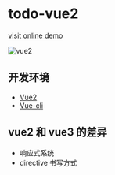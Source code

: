 # todo-vue2

[visit online demo](https://todo-vue2-gamma.vercel.app/)

![vue2](/vue2.png)

## 开发环境

- [Vue2](https://cn.vuejs.org/)
- [Vue-cli](https://cli.vuejs.org/zh/)

## vue2 和 vue3 的差异

- 响应式系统
- directive 书写方式
